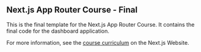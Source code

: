 ## Next.js App Router Course - Final

This is the final template for the Next.js App Router Course. It contains the final code for the dashboard application.

For more information, see the [course curriculum]() on the Next.js Website.
